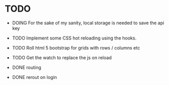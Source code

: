 # TODO

* DOING For the sake of my sanity, local storage is needed to save the api key

* TODO Implement some CSS hot reloading using the hooks.
* TODO Roll html 5 bootstrap for grids with rows / columns etc
* TODO Get the watch to replace the js on reload

* DONE routing
* DONE rerout on login
